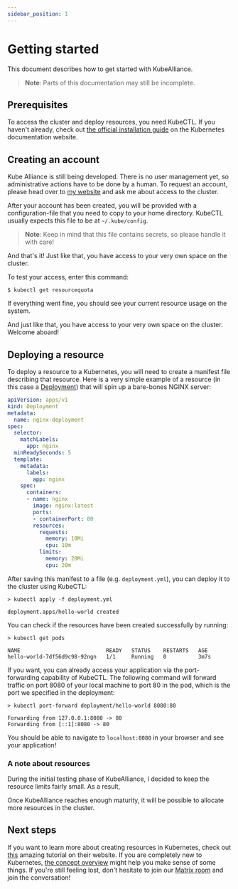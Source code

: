 ```yaml
---
sidebar_position: 1
---
```


# Getting started

This document describes how to get started with KubeAlliance.

> **Note**: Parts of this documentation may still be incomplete.

## Prerequisites

To access the cluster and deploy resources, you need KubeCTL. If you haven't
already, check out [the official installation
guide](https://kubernetes.io/de/docs/tasks/tools/install-kubectl/) on the
Kubernetes documentation website.

## Creating an account

Kube Alliance is still being developed. There is no user management yet, so
administrative actions have to be done by a human. To request an account, please
head over to [my website](https://garrit.xyz/contact) and ask me about access to
the cluster.

After your account has been created, you will be provided with a
configuration-file that you need to copy to your home directory. KubeCTL usually
expects this file to be at `~/.kube/config`.

> **Note**: Keep in mind that this file contains secrets, so please
handle it with care!

And that's it! Just like that, you have access to your very own space on the
cluster.

To test your access, enter this command:

```
$ kubectl get resourcequota
```

If everything went fine, you should see your current resource usage on the
system.

And just like that, you have access to your very own space on the cluster.
Welcome aboard!

## Deploying a resource

To deploy a resource to a Kubernetes, you will need to create a manifest file
describing that resource. Here is a very simple example of a resource (in this
case a
[Deployment](https://kubernetes.io/docs/concepts/workloads/controllers/deployment/))
that will spin up a bare-bones NGINX server:

```yaml
apiVersion: apps/v1
kind: Deployment
metadata:
  name: nginx-deployment
spec:
  selector:
    matchLabels:
      app: nginx
  minReadySeconds: 5
  template:
    metadata:
      labels:
        app: nginx
    spec:
      containers:
      - name: nginx
        image: nginx:latest
        ports:
        - containerPort: 80
        resources:
          requests:
            memory: 10Mi
            cpu: 10m
          limits:
            memory: 20Mi
            cpu: 20m
```

After saving this manifest to a file (e.g. `deployment.yml`), you can deploy it
to the cluster using KubeCTL:

```
> kubectl apply -f deployment.yml

deployment.apps/hello-world created
```

You can check if the resources have been created successfully by running:

```
> kubectl get pods

NAME                           READY   STATUS    RESTARTS   AGE
hello-world-7df56d9c98-92ngn   1/1     Running   0          3m7s
```

If you want, you can already access your application via the port-forwarding
capability of KubeCTL. The following command will forward traffic on port 8080
of your local machine to port 80 in the pod, which is the port we specified in the deployment:

```
> kubectl port-forward deployment/hello-world 8080:80

Forwarding from 127.0.0.1:8080 -> 80
Forwarding from [::1]:8080 -> 80
```

You should be able to navigate to `localhost:8080` in your browser and see your
application!

### A note about resources

During the initial testing phase of KubeAlliance, I decided to keep the resource
limits fairly small. As a result, 

Once KubeAlliance reaches enough maturity, it will be possible
to allocate more resources in the cluster.

## Next steps

If you want to learn more about creating resources in Kubernetes, check out
[this](https://kubernetes.io/docs/tasks/manage-kubernetes-objects/declarative-config/)
amazing tutorial on their website. If you are completely new to Kubernetes, [the
concept overview](https://kubernetes.io/docs/concepts/) might help you make
sense of some things. If you're still feeling lost, don't hesitate to join our
[Matrix room](https://matrix.to/#/#kubealliance:matrix.org) and join the
conversation!
